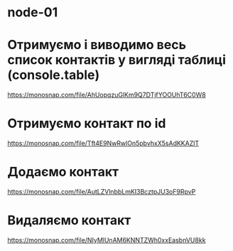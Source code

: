 # node-01
# Отримуємо і виводимо весь список контактів у вигляді таблиці (console.table)
https://monosnap.com/file/AhUopqzuGlKm9Q7DTjfYOOUhT6C0W8

# Отримуємо контакт по id
https://monosnap.com/file/Tft4E9NwRwlOn5pbvhxX5sAdKKAZlT

# Додаємо контакт
https://monosnap.com/file/AutLZVlnbbLmKI3BcztpJU3oF9RpvP

# Видаляємо контакт
https://monosnap.com/file/NIyMlUnAM6KNNTZWh0xxEasbnVU8kk
